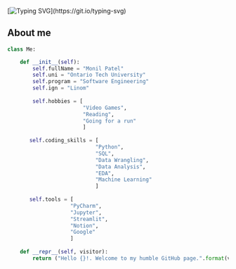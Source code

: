 
<!---
L1nom/L1nom is a ✨ special ✨ repository because its `README.md` (this file) appears on your GitHub profile.
You can click the Preview link to take a look at your changes.
--->

[![Typing SVG](https://readme-typing-svg.herokuapp.com?color=%2336BCF7&center=true&vCenter=true&lines=Hi%2C+I'm+Monil!)](https://git.io/typing-svg)

## About me
```python
class Me:

    def __init__(self):
        self.fullName = "Monil Patel"
        self.uni = "Ontario Tech University"
        self.program = "Software Engineering"
        self.ign = "Linom"
        
        self.hobbies = [
                        "Video Games",
                        "Reading",
                        "Going for a run"
                        ]
       
       self.coding_skills = [
                            "Python",
                            "SQL",
                            "Data Wrangling", 
                            "Data Analysis",
                            "EDA",
                            "Machine Learning"
                            ]
                        
       self.tools = [
                    "PyCharm",
                    "Jupyter",
                    "Streamlit",
                    "Notion",
                    "Google"
                    ]
    
    def __repr__(self, visitor):
        return ("Hello {}!. Welcome to my humble GitHub page.".format(visitor))




```


